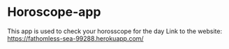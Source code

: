 # Horoscope-app
This app is used to check your horosscope for the day
Link to the website:
https://fathomless-sea-99288.herokuapp.com/
